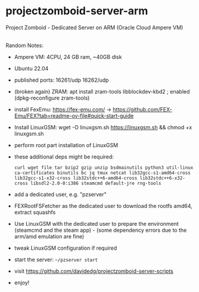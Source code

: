 # projectzomboid-server-arm
Project Zomboid - Dedicated Server on ARM (Oracle Cloud Ampere VM)

\
Random Notes:
- Ampere VM: 4CPU, 24 GB ram, ~40GB disk
- Ubuntu 22.04
- published ports: 16261/udp 16262/udp
- (broken again) ZRAM: apt install zram-tools libblockdev-kbd2 ; enabled (dpkg-reconfigure zram-tools)
- install FexEmu: https://fex-emu.com/ -> https://github.com/FEX-Emu/FEX?tab=readme-ov-file#quick-start-guide
- Install LinuxGSM: wget -O linuxgsm.sh https://linuxgsm.sh && chmod +x linuxgsm.sh
- perform root part installation of LinuxGSM
- these additional deps might be required:

      curl wget file tar bzip2 gzip unzip bsdmainutils python3 util-linux ca-certificates binutils bc jq tmux netcat lib32gcc-s1-amd64-cross lib32gcc-s1-x32-cross lib32stdc++6-amd64-cross lib32stdc++6-x32-cross libsdl2-2.0-0:i386 steamcmd default-jre rng-tools
- add a dedicated user, e.g. "pzserver"
- FEXRootFSFetcher as the dedicated user to download the rootfs amd64, extract squashfs 
- Use LinuxGSM with the dedicated user to prepare the environment (steamcmd and the steam app) - (some dependency errors due to the arm/amd emulation are fine)
- tweak LinuxGSM configuration if required
- start the server: `~/pzserver start`
- visit https://github.com/davidedg/projectzomboid-server-scripts
- enjoy!
